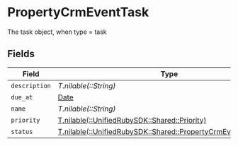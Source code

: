 # PropertyCrmEventTask

The task object, when type = task


## Fields

| Field                                                                                                                | Type                                                                                                                 | Required                                                                                                             | Description                                                                                                          |
| -------------------------------------------------------------------------------------------------------------------- | -------------------------------------------------------------------------------------------------------------------- | -------------------------------------------------------------------------------------------------------------------- | -------------------------------------------------------------------------------------------------------------------- |
| `description`                                                                                                        | *T.nilable(::String)*                                                                                                | :heavy_minus_sign:                                                                                                   | N/A                                                                                                                  |
| `due_at`                                                                                                             | [Date](https://ruby-doc.org/stdlib-2.6.1/libdoc/date/rdoc/Date.html)                                                 | :heavy_minus_sign:                                                                                                   | N/A                                                                                                                  |
| `name`                                                                                                               | *T.nilable(::String)*                                                                                                | :heavy_minus_sign:                                                                                                   | N/A                                                                                                                  |
| `priority`                                                                                                           | [T.nilable(::UnifiedRubySDK::Shared::Priority)](../../models/shared/priority.md)                                     | :heavy_minus_sign:                                                                                                   | N/A                                                                                                                  |
| `status`                                                                                                             | [T.nilable(::UnifiedRubySDK::Shared::PropertyCrmEventTaskStatus)](../../models/shared/propertycrmeventtaskstatus.md) | :heavy_minus_sign:                                                                                                   | N/A                                                                                                                  |